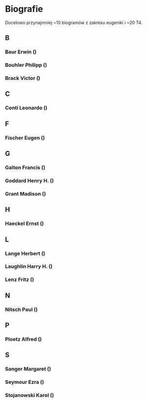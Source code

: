 # Biografie

Docelowo przynajmniej ~10 biogramów z zakresu eugeniki i ~20 T4.

## B

### Baur Erwin ()

### Bouhler Philipp ()

### Brack Victor ()

## C

### Conti Leonardo ()

## F

### Fischer Eugen ()

## G

### Galton Francis ()

### Goddard Henry H. ()

### Grant Madison ()

## H

### Haeckel Ernst ()

## L

### Lange Herbert ()

### Laughlin Harry H. ()

### Lenz Fritz ()

## N

### Nitsch Paul ()

## P

### Ploetz Alfred ()

## S

### Sanger Margaret ()

### Seymour Ezra ()

### Stojanowski Karol ()
